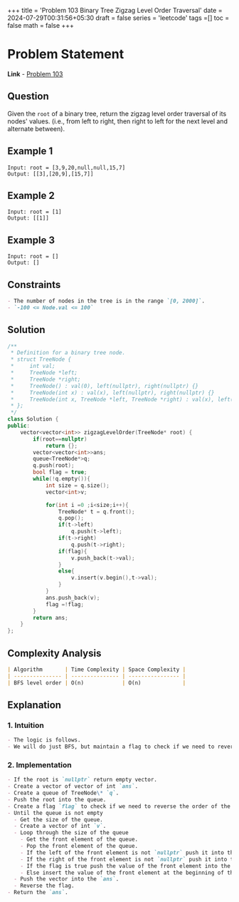 +++
title = 'Problem 103 Binary Tree Zigzag Level Order Traversal'
date = 2024-07-29T00:31:56+05:30
draft = false
series = 'leetcode'
tags =[]
toc = false
math = false
+++

# Problem Statement

**Link** - [Problem 103](https://leetcode.com/problems/binary-tree-zigzag-level-order-traversal/description/)

## Question

Given the `root` of a binary tree, return the zigzag level order traversal of its nodes' values. (i.e., from left to right, then right to left for the next level and alternate between).

## Example 1

```
Input: root = [3,9,20,null,null,15,7]
Output: [[3],[20,9],[15,7]]
```

## Example 2

```
Input: root = [1]
Output: [[1]]
```

## Example 3

```
Input: root = []
Output: []
```

## Constraints

```markdown
- The number of nodes in the tree is in the range `[0, 2000]`.
- `-100 <= Node.val <= 100`
```

## Solution

```cpp
/**
 * Definition for a binary tree node.
 * struct TreeNode {
 *     int val;
 *     TreeNode *left;
 *     TreeNode *right;
 *     TreeNode() : val(0), left(nullptr), right(nullptr) {}
 *     TreeNode(int x) : val(x), left(nullptr), right(nullptr) {}
 *     TreeNode(int x, TreeNode *left, TreeNode *right) : val(x), left(left), right(right) {}
 * };
 */
class Solution {
public:
    vector<vector<int>> zigzagLevelOrder(TreeNode* root) {
        if(root==nullptr)
            return {};
        vector<vector<int>>ans;
        queue<TreeNode*>q;
        q.push(root);
        bool flag = true;
        while(!q.empty()){
            int size = q.size();
            vector<int>v;

            for(int i =0 ;i<size;i++){
                TreeNode* t = q.front();
                q.pop();
                if(t->left)
                    q.push(t->left);
                if(t->right)
                    q.push(t->right);
                if(flag){
                    v.push_back(t->val);
                }
                else{
                    v.insert(v.begin(),t->val);
                }
            }
            ans.push_back(v);
            flag =!flag;
        }
        return ans;
    }
};
```

## Complexity Analysis

```markdown
| Algorithm       | Time Complexity | Space Complexity |
| --------------- | --------------- | ---------------- |
| BFS level order | O(n)            | O(n)             |
```

## Explanation

### 1. Intuition

```markdown
- The logic is follows.
- We will do just BFS, but maintain a flag to check if we need to reverse the order of the elements in the vector.
```

### 2. Implementation

```markdown
- If the root is `nullptr` return empty vector.
- Create a vector of vector of int `ans`.
- Create a queue of TreeNode\* `q`.
- Push the root into the queue.
- Create a flag `flag` to check if we need to reverse the order of the elements in the vector.
- Until the queue is not empty
  - Get the size of the queue.
  - Create a vector of int `v`.
  - Loop through the size of the queue
    - Get the front element of the queue.
    - Pop the front element of the queue.
    - If the left of the front element is not `nullptr` push it into the queue.
    - If the right of the front element is not `nullptr` push it into the queue.
    - If the flag is true push the value of the front element into the vector.
    - Else insert the value of the front element at the beginning of the vector.
  - Push the vector into the `ans`.
  - Reverse the flag.
- Return the `ans`.
```
